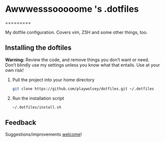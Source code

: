 # Awwwesssooooome 's .dotfiles
=========

My dotfile configuration. Covers vim, ZSH and some other things, too.

## Installing the doftiles
**Warning:** Review the code, and remove things you don’t want or need. Don’t blindly use my settings unless you know what that entails. Use at your own risk!

1. Pull the project into your home directory
   ```bash
   git clone https://github.com/playwolsey/dotfiles.git ~/.dotfiles
   ```

2. Run the installation script
   ```bash
   ~/.dotfiles/install.sh
   ```
## Feedback

Suggestions/improvements
[welcome](https://github.com/playwolsey/dotfiles/issues)!
